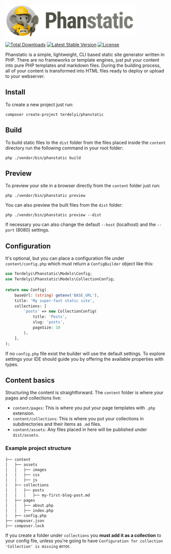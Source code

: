 <a href="https://phanstatic.com" target="_blank"><img src="https://github.com/terdelyi/phanstatic/blob/main/art/logo.png" alt="Phanstatic"></a>

<a href="https://packagist.org/packages/terdelyi/phanstatic"><img src="https://img.shields.io/packagist/dt/terdelyi/phanstatic" alt="Total Downloads"></a>
<a href="https://packagist.org/packages/terdelyi/phanstatic"><img src="https://img.shields.io/packagist/v/terdelyi/phanstatic" alt="Latest Stable Version"></a>
<a href="https://packagist.org/packages/terdelyi/phanstatic"><img src="https://img.shields.io/packagist/l/terdelyi/phanstatic" alt="License"></a>

Phanstatic is a simple, lightweight, CLI based static site generator written in PHP. There are no frameworks or template
engines, just put your content into pure PHP templates and markdown files. During the building process, all of your content
is transformed into HTML files ready to deploy or upload to your webserver.

## Install

To create a new project just run:

```
composer create-project terdelyi/phanstatic
```

## Build

To build static files to the `dist` folder from the files placed inside the `content` directory run the following
command in your root folder:

```
php ./vendor/bin/phanstatic build
```

## Preview

To preview your site in a browser directly from the `content` folder just run:

```
php ./vendor/bin/phanstatic preview
```

You can also preview the built files from the `dist` folder:

```
php ./vendor/bin/phanstatic preview --dist
```

If necessary you can also change the default `--host` (localhost) and the `--port` (8080) settings.

## Configuration

It's optional, but you can place a configuration file under `content/config.php` which must return a `ConfigBuilder` object like this:

```php
use Terdelyi\Phanstatic\Models\Config;
use Terdelyi\Phanstatic\Models\CollectionConfig;

return new Config(
    baseUrl: (string) getenv('BASE_URL'),
    title: 'My super-fast static site',
    collections: [
        'posts' => new CollectionConfig(
            title: 'Posts',
            slug: 'posts',
            pageSize: 10
        ),
    ],
);
```
If no `config.php` file exist the builder will use the default settings. To explore settings your IDE should guide you by
offering the available properties with types.

## Content basics

Structuring the content is straightforward. The `content` folder is where your pages and collections live:

- `content/pages`: This is where you put your page templates with `.php` extension.
- `content/collections`: This is where you put your collections in subdirectories and their items as `.md` files.
- `content/assets`: Any files placed in here will be published under `dist/assets`.

### Example project structure

```
├── content
│   ├── assets
│   │   ├── images
│   │   ├── css
│   │   ├── js
│   ├── collections
│   │   ├── posts
│   │   │   ├── my-first-blog-post.md
│   ├── pages
│   │   ├── about.php
│   │   ├── index.php
│   ├── config.php
├── composer.json
├── composer.lock
```

If you create a folder under `collections` you **must add it as a collection** to your config file, unless you're going
to have `Configuration for collection 'Collection' is missing` error.